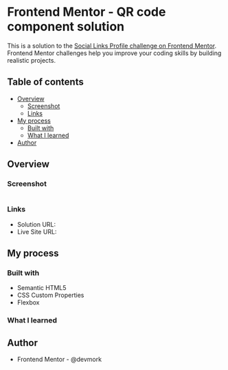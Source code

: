 # Frontend Mentor - QR code component solution

This is a solution to the [Social Links Profile challenge on Frontend Mentor](https://www.frontendmentor.io/challenges/qr-code-component-iux_sIO_H). Frontend Mentor challenges help you improve your coding skills by building realistic projects. 

## Table of contents

- [Overview](#overview)
  - [Screenshot](#screenshot)
  - [Links](#links)
- [My process](#my-process)
  - [Built with](#built-with)
  - [What I learned](#what-i-learned)
- [Author](#author)


## Overview


### Screenshot

![]()

### Links

- Solution URL: 
- Live Site URL: 

## My process

### Built with

- Semantic HTML5 
- CSS Custom Properties
- Flexbox


### What I learned



## Author

- Frontend Mentor - @devmork




